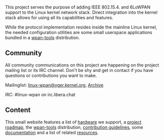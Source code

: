 This project serves the purpose of adding IEEE 802.15.4. and 6LoWPAN support
to the Linux kernel network stack. Direct integration into the kernel stack
allows for using all its capabilities and features.

While the protocol implementation resides inside the mainline Linux kernel, the
needed configuration utilities are some small userspace applications bundled
in a [wpan-tools](wpan-tools) distribution.

## Community
All community communications on this project are happening on the project
mailing list or its IRC channel. Don't be shy and get in contact if you have
questions or contributions you want to make.

Mailinglist: [linux-wpan@vger.kernel.org](mailto:linux-wpan@vger.kernel.org), [Archive](https://lore.kernel.org/linux-wpan/)

IRC: #linux-wpan on irc.libera.chat

## Content
This small website features a list of [hardware](hardware) we support, a
[project roadmap](roadmap), the [wpan-tools](wpan-tools) distribution,
 [contribution guidelines](contributing), some [documentation](documentation)
and a list of related [resources](resources).
